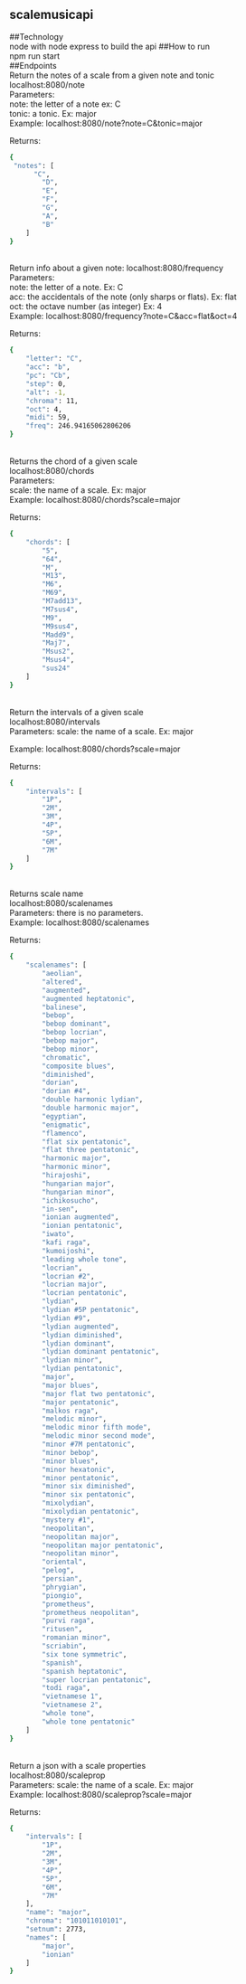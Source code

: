## scalemusicapi
##Technology
<br />
node with node express to build the api
##How to run
<br />
npm run start
<br />
##Endpoints 
<br />
Return the notes of a scale from a given note and tonic
<br />
localhost:8080/note
<br />
Parameters:
<br />
note: the letter of a note ex: C
<br />
tonic: a tonic. Ex: major
<br />
Example:
	localhost:8080/note?note=C&tonic=major

Returns:
```sh
{
 "notes": [
      "C",
        "D",
        "E",
        "F",
        "G",
        "A",
        "B"
    ]
}
```
<br />
Return info about a given note:
localhost:8080/frequency
<br />
Parameters:
<br />
note: the letter of a note. Ex: C
<br />
acc: the accidentals of the note (only sharps or flats). Ex: flat
<br />
oct: the octave number (as integer) Ex: 4
<br />
Example:
	localhost:8080/frequency?note=C&acc=flat&oct=4

Returns:
```sh
{
    "letter": "C",
    "acc": "b",
    "pc": "Cb",
    "step": 0,
    "alt": -1,
    "chroma": 11,
    "oct": 4,
    "midi": 59,
    "freq": 246.94165062806206
}
```
<br />
Returns the chord of a given scale
<br />
localhost:8080/chords
<br />
Parameters:
<br />
scale: the name of a scale. Ex: major
<br />
Example:
localhost:8080/chords?scale=major

Returns:

```sh
{
    "chords": [
        "5",
        "64",
        "M",
        "M13",
        "M6",
        "M69",
        "M7add13",
        "M7sus4",
        "M9",
        "M9sus4",
        "Madd9",
        "Maj7",
        "Msus2",
        "Msus4",
        "sus24"
    ]
}
```
<br />
Return the intervals of a given scale
<br />
localhost:8080/intervals
<br />
Parameters:
scale: the name of a scale. Ex: major
<br />

Example:
localhost:8080/chords?scale=major

Returns:
```sh
{
    "intervals": [
        "1P",
        "2M",
        "3M",
        "4P",
        "5P",
        "6M",
        "7M"
    ]
}
```
<br />
Returns scale name
<br />
localhost:8080/scalenames
<br />
Parameters:
there is no parameters.
<br />
Example:
localhost:8080/scalenames


Returns:
```sh
{
    "scalenames": [
        "aeolian",
        "altered",
        "augmented",
        "augmented heptatonic",
        "balinese",
        "bebop",
        "bebop dominant",
        "bebop locrian",
        "bebop major",
        "bebop minor",
        "chromatic",
        "composite blues",
        "diminished",
        "dorian",
        "dorian #4",
        "double harmonic lydian",
        "double harmonic major",
        "egyptian",
        "enigmatic",
        "flamenco",
        "flat six pentatonic",
        "flat three pentatonic",
        "harmonic major",
        "harmonic minor",
        "hirajoshi",
        "hungarian major",
        "hungarian minor",
        "ichikosucho",
        "in-sen",
        "ionian augmented",
        "ionian pentatonic",
        "iwato",
        "kafi raga",
        "kumoijoshi",
        "leading whole tone",
        "locrian",
        "locrian #2",
        "locrian major",
        "locrian pentatonic",
        "lydian",
        "lydian #5P pentatonic",
        "lydian #9",
        "lydian augmented",
        "lydian diminished",
        "lydian dominant",
        "lydian dominant pentatonic",
        "lydian minor",
        "lydian pentatonic",
        "major",
        "major blues",
        "major flat two pentatonic",
        "major pentatonic",
        "malkos raga",
        "melodic minor",
        "melodic minor fifth mode",
        "melodic minor second mode",
        "minor #7M pentatonic",
        "minor bebop",
        "minor blues",
        "minor hexatonic",
        "minor pentatonic",
        "minor six diminished",
        "minor six pentatonic",
        "mixolydian",
        "mixolydian pentatonic",
        "mystery #1",
        "neopolitan",
        "neopolitan major",
        "neopolitan major pentatonic",
        "neopolitan minor",
        "oriental",
        "pelog",
        "persian",
        "phrygian",
        "piongio",
        "prometheus",
        "prometheus neopolitan",
        "purvi raga",
        "ritusen",
        "romanian minor",
        "scriabin",
        "six tone symmetric",
        "spanish",
        "spanish heptatonic",
        "super locrian pentatonic",
        "todi raga",
        "vietnamese 1",
        "vietnamese 2",
        "whole tone",
        "whole tone pentatonic"
    ]
}
```
<br />
Return a json with a scale properties
<br />
localhost:8080/scaleprop
<br />
Parameters:
scale: the name of a scale. Ex: major
<br />
Example:
localhost:8080/scaleprop?scale=major

Returns:
```sh
{
    "intervals": [
        "1P",
        "2M",
        "3M",
        "4P",
        "5P",
        "6M",
        "7M"
    ],
    "name": "major",
    "chroma": "101011010101",
    "setnum": 2773,
    "names": [
        "major",
        "ionian"
    ]
}
```
